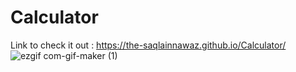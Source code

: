 # Calculator
Link to check it out : https://the-saqlainnawaz.github.io/Calculator/
![ezgif com-gif-maker (1)](https://user-images.githubusercontent.com/81869501/196721688-6cb970bb-5b9a-4cdc-aed3-672a63441fea.gif)
